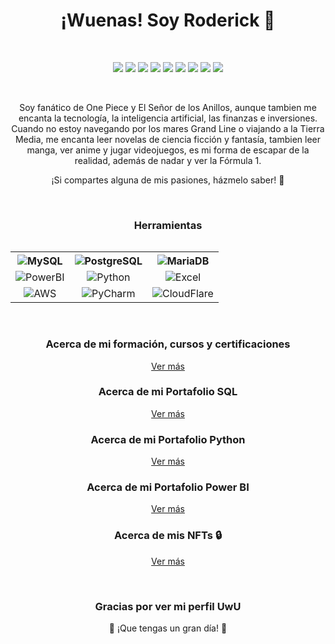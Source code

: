 <!-- Banner principal -->
<h1 align="center">¡Wuenas! Soy Roderick 👋</h1>

<!-- <h3 align="center">[tu cargo actual] en [tu empresa actual]</h3> -->
<br>

<!-- Redes sociales -->
<p align="center">
  <a href="https://twitter.com/roderick_gamer1"><img src="https://img.shields.io/badge/Twitter-1DA1F2?style=for-the-badge&logo=twitter&logoColor=white"></a>
  <a href="https://instagram.com/roderick_gamer1"><img src="https://img.shields.io/badge/Instagram-E4405F?style=for-the-badge&logo=instagram&logoColor=white"></a>
  <a href="https://www.twitch.tv/roderick_gamer"><img src="https://img.shields.io/badge/Twitch-9146FF?style=for-the-badge&logo=twitch&logoColor=white"></a>
  <a href="https://discord.gg/8WUzVjDTx3"><img src="https://img.shields.io/badge/Discord-5865F2?style=for-the-badge&logo=discord&logoColor=white"></a>
  <a href="https://myanimelist.net/profile/roderick_gamer"><img src="https://img.shields.io/badge/MyAnimeList-2E51A2?style=for-the-badge&logo=myanimelist&logoColor=white"></a>
  <a href="https://www.tiktok.com/@roderick_gamer"><img src="https://img.shields.io/badge/TikTok-000000?style=for-the-badge&logo=tiktok&logoColor=white"></a>
  <a href="https://t.me/roderick_gamer"><img src="https://img.shields.io/badge/Telegram-2CA5E0?style=for-the-badge&logo=telegram&logoColor=white"></a>
  <a href="mailto:[tu correo electrónico]"><img src="https://img.shields.io/badge/Gmail-D14836?style=for-the-badge&logo=gmail&logoColor=white"></a>
  <a href="https://www.linkedin.com/in/rodrigososa-andrade/"><img src="https://img.shields.io/badge/LinkedIn-0077B5?style=for-the-badge&logo=linkedin&logoColor=white">   </a>
</p>


<br>


<!-- Sobre mí -->
<p align="center">Soy fanático de One Piece y El Señor de los Anillos, aunque tambien me encanta la tecnología, la inteligencia artificial, las finanzas e inversiones. Cuando no estoy navegando por los mares Grand Line o viajando a la Tierra Media, me encanta leer novelas de ciencia ficción y fantasía, tambien leer manga, ver anime y jugar videojuegos, es mi forma de escapar de la realidad, además de nadar y ver la Fórmula 1.</p>

<p align="center">¡Si compartes alguna de mis pasiones, házmelo saber! 🤩</p>


<br>


<!-- Cargo actual -->
<!--<h2>Cargo actual</h2>
<p>[Tu cargo actual] en [tu empresa actual]</p>-->


<!-- Intereses profesionales -->
<!--<h2>Intereses profesionales</h2>
<ul>
  <li>Interés 1</li>
  <li>Interés 2</li>
  <li>Interés 3</li>
</ul>-->


<h3 align="center">Herramientas</h3>
<div style="display: flex; justify-content: center;">
  <table align="center">
    <tr align="center">
      <th><img src="https://img.shields.io/badge/MySQL-005C84?style=for-the-badge&logo=mysql&logoColor=white" alt="MySQL"></th>
      <th><img src="https://img.shields.io/badge/PostgreSQL-316192?style=for-the-badge&logo=postgresql&logoColor=white" alt="PostgreSQL"></th>
      <th><img src="https://img.shields.io/badge/MariaDB-003545?style=for-the-badge&logo=mariadb&logoColor=white" alt="MariaDB"></th>
    </tr>
    <tr align="center">
      <td><img src="https://img.shields.io/badge/PowerBI-F2C811?style=for-the-badge&logo=Power%20BI&logoColor=white" alt="PowerBI"></td>
      <td><img src="https://img.shields.io/badge/Python-FFD43B?style=for-the-badge&logo=python&logoColor=blue" alt="Python"></td>
      <td><img src="https://img.shields.io/badge/Microsoft_Excel-217346?style=for-the-badge&logo=microsoft-excel&logoColor=white" alt="Excel"></td>
    </tr>
    <tr align="center">
      <td><img src="https://img.shields.io/badge/Amazon_AWS-FF9900?style=for-the-badge&logo=amazonaws&logoColor=white" alt="AWS"></td>
      <td><img src="https://img.shields.io/badge/PyCharm-000000.svg?&style=for-the-badge&logo=PyCharm&logoColor=white" alt="PyCharm"></td>
      <td><img src="https://img.shields.io/badge/Cloudflare-F38020?style=for-the-badge&logo=Cloudflare&logoColor=white" alt="CloudFlare"></td>
    </tr>
   <!-- <tr align="center">
      <td>Elemento 7</td>
      <td>Elemento 8</td>
      <td>Elemento 9</td>
    </tr>-->
  </table>
</div>


<br>


<!-- Acerca de mi formación, cursos y certificaciones -->
<div align="center">
  <h3>Acerca de mi formación, cursos y certificaciones</h3>
  <p><a href="Formación, cursos y certificaciones.md">Ver más</a></p>
</div>


<!-- Acerca de mi Portafolio SQL -->
<div align="center">
  <h3>Acerca de mi Portafolio SQL</h3>
  <p><a href="https://github.com/RoderickGamer/SQLPortfolio">Ver más</a></p>
</div>


<!-- Acerca de mi Portafolio Python -->
<div align="center">
  <h3>Acerca de mi Portafolio Python</h3>
  <p><a href="https://github.com/RoderickGamer/PythonPortfolio">Ver más</a></p>
</div>


<!-- Acerca de mi Portafolio Power BI -->
<div align="center">
  <h3>Acerca de mi Portafolio Power BI</h3>
  <p><a href="https://github.com/RoderickGamer/PowerBIPortfolio">Ver más</a></p>
</div>


<!-- Acerca de Mis NFTs -->
<div align="center">
  <h3>Acerca de mis NFTs 🔒</h3>
  <p><a href="FNFT Holding.md">Ver más</a></p>
</div>

<br>



<!-- Carteras de criptomonedas 
<h2 align="center">Carteras de criptomonedas 💰</h2>
<p align="center">A continuación, encontrarás mis direcciones públicas para recibir donaciones en diferentes redes:</p>

<h3 align="center">Ethereum</h3>
<p align="center">0x1234567890123456789012345678901234567890</p>

<h3 align="center">Binance Smart Chain</h3>
<p align="center">0x1234567890123456789012345678901234567890</p>

<h3 align="center">Polygon</h3>
<p align="center">0x1234567890123456789012345678901234567890</p>

<h3 align="center">Solana</h3>
<p align="center">[dirección de tu cartera en Solana]</p>

<h3 align="center">Cardano</h3>
<p align="center">[dirección de tu cartera en Cardano]</p> 
-->


<!-- Agradecimiento -->

<h3 align="center">Gracias por ver mi perfil UwU</h3>
<p align="center">🚀 ¡Que tengas un gran día! 🚀</p>
  

<!-- Banner final -->
<!-- <p align="center"><img src="[enlace a una imagen de tu elección]" alt="banner"></p> -->
